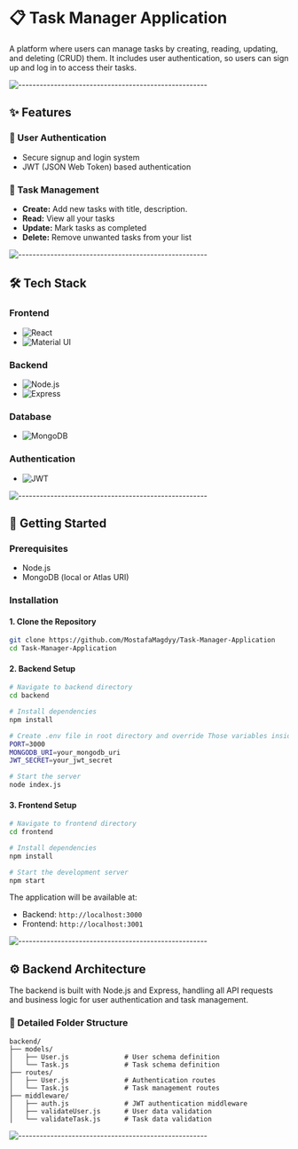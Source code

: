 # 📋 Task Manager Application

A platform where users can manage tasks by creating, reading, updating, and deleting (CRUD) them. It includes user authentication, so users can sign up and log in to access their tasks.

![-----------------------------------------------------](https://raw.githubusercontent.com/andreasbm/readme/master/assets/lines/rainbow.png)

## ✨ Features

### 🔐 User Authentication
- Secure signup and login system
- JWT (JSON Web Token) based authentication

### 📝 Task Management
- **Create:** Add new tasks with title, description.
- **Read:** View all your tasks
- **Update:** Mark tasks as completed
- **Delete:** Remove unwanted tasks from your list

![-----------------------------------------------------](https://raw.githubusercontent.com/andreasbm/readme/master/assets/lines/rainbow.png)

## 🛠️ Tech Stack

### Frontend
- ![React](https://img.shields.io/badge/-React-61DAFB?logo=react&logoColor=white&style=flat)
- ![Material UI](https://img.shields.io/badge/-Material_UI-0081CB?logo=material-ui&logoColor=white&style=flat)

### Backend
- ![Node.js](https://img.shields.io/badge/-Node.js-339933?logo=node.js&logoColor=white&style=flat)
- ![Express](https://img.shields.io/badge/-Express-000000?logo=express&logoColor=white&style=flat)

### Database
- ![MongoDB](https://img.shields.io/badge/-MongoDB-47A248?logo=mongodb&logoColor=white&style=flat)

### Authentication
- ![JWT](https://img.shields.io/badge/-JWT-000000?logo=json-web-tokens&logoColor=white&style=flat)

![-----------------------------------------------------](https://raw.githubusercontent.com/andreasbm/readme/master/assets/lines/rainbow.png)

## 🚀 Getting Started

### Prerequisites
- Node.js
- MongoDB (local or Atlas URI)

### Installation

#### 1. Clone the Repository
```bash
git clone https://github.com/MostafaMagdyy/Task-Manager-Application
cd Task-Manager-Application
```

#### 2. Backend Setup
```bash
# Navigate to backend directory
cd backend

# Install dependencies
npm install

# Create .env file in root directory and override Those variables inside it.
PORT=3000
MONGODB_URI=your_mongodb_uri
JWT_SECRET=your_jwt_secret

# Start the server
node index.js
```

#### 3. Frontend Setup
```bash
# Navigate to frontend directory
cd frontend

# Install dependencies
npm install

# Start the development server
npm start
```

The application will be available at:
- Backend: `http://localhost:3000`
- Frontend: `http://localhost:3001`

![-----------------------------------------------------](https://raw.githubusercontent.com/andreasbm/readme/master/assets/lines/rainbow.png)

## ⚙️ Backend Architecture

The backend is built with Node.js and Express, handling all API requests and business logic for user authentication and task management.

### 📂 Detailed Folder Structure

```
backend/
├── models/
│   ├── User.js              # User schema definition
│   └── Task.js              # Task schema definition
├── routes/
│   ├── User.js              # Authentication routes
│   └── Task.js              # Task management routes
├── middleware/
│   ├── auth.js              # JWT authentication middleware
│   ├── validateUser.js      # User data validation
│   └── validateTask.js      # Task data validation
```
![-----------------------------------------------------](https://raw.githubusercontent.com/andreasbm/readme/master/assets/lines/rainbow.png)
